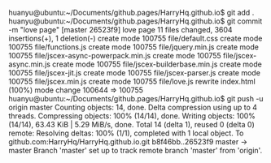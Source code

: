 huanyu@ubuntu:~/Documents/github.pages/HarryHq.github.io$ git add .
huanyu@ubuntu:~/Documents/github.pages/HarryHq.github.io$ git commit -m "love page"
[master 26523f9] love page
 11 files changed, 3604 insertions(+), 1 deletion(-)
 create mode 100755 file/default.css
 create mode 100755 file/functions.js
 create mode 100755 file/jquery.min.js
 create mode 100755 file/jscex-async-powerpack.min.js
 create mode 100755 file/jscex-async.min.js
 create mode 100755 file/jscex-builderbase.min.js
 create mode 100755 file/jscex-jit.js
 create mode 100755 file/jscex-parser.js
 create mode 100755 file/jscex.min.js
 create mode 100755 file/love.js
 rewrite index.html (100%)
 mode change 100644 => 100755
huanyu@ubuntu:~/Documents/github.pages/HarryHq.github.io$ git push -u origin master
Counting objects: 14, done.
Delta compression using up to 4 threads.
Compressing objects: 100% (14/14), done.
Writing objects: 100% (14/14), 63.43 KiB | 5.29 MiB/s, done.
Total 14 (delta 1), reused 0 (delta 0)
remote: Resolving deltas: 100% (1/1), completed with 1 local object.
To github.com:HarryHq/HarryHq.github.io.git
   b8f46bb..26523f9  master -> master
Branch 'master' set up to track remote branch 'master' from 'origin'.
